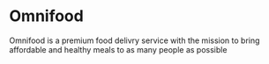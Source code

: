 # Omnifood
Omnifood is a premium food delivry service with the mission to bring affordable and healthy meals to as many people as possible
